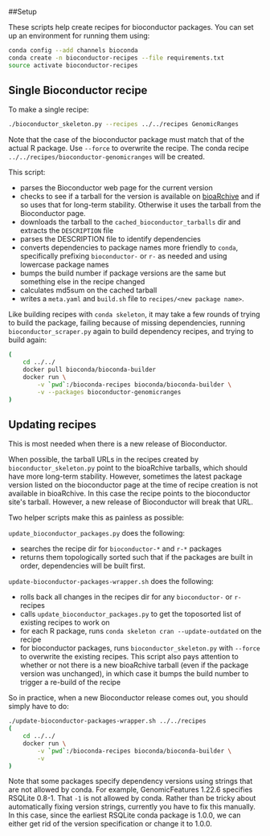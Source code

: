 ##Setup

These scripts help create recipes for bioconductor packages. You can set up an
environment for running them using:

```bash
conda config --add channels bioconda
conda create -n bioconductor-recipes --file requirements.txt
source activate bioconductor-recipes
```

## Single Bioconductor recipe

To make a single recipe:

```bash
./bioconductor_skeleton.py --recipes ../../recipes GenomicRanges
```

Note that the case of the bioconductor package must match that of the actual
R package.  Use `--force` to overwrite the recipe.  The conda recipe
`../../recipes/bioconductor-genomicranges` will be created.

This script:

- parses the Bioconductor web page for the current version
- checks to see if a tarball for the version is available on
  [bioaRchive](https://bioarchive.galaxyproject.org/) and if so uses that for
  long-term stability. Otherwise it uses the tarball from the Bioconductor
  page.
- downloads the tarball to the `cached_bioconductor_tarballs` dir and extracts
  the `DESCRIPTION` file
- parses the DESCRIPTION file to identify dependencies
- converts dependencies to package names more friendly to `conda`,
  specifically prefixing `bioconductor-` or `r-` as needed and using lowercase
  package names
- bumps the build number if package versions are the same but something else in
  the recipe changed
- calculates md5sum on the cached tarball
- writes a `meta.yaml` and `build.sh` file to `recipes/<new package name>`.


Like building recipes with `conda skeleton`, it may take a few rounds of trying
to build the package, failing because of missing dependencies, running
`bioconductor_scraper.py` again to build dependency recipes, and trying to
build again:

```bash
(
    cd ../../
    docker pull bioconda/bioconda-builder
    docker run \
        -v `pwd`:/bioconda-recipes bioconda/bioconda-builder \
        -v --packages bioconductor-genomicranges
)

```

## Updating recipes

This is most needed when there is a new release of Bioconductor.

When possible, the tarball URLs in the recipes created by
`bioconductor_skeleton.py` point to the bioaRchive tarballs, which should have
more long-term stability. However, sometimes the latest package version listed
on the bioconductor page at the time of recipe creation is not available in
bioaRchive. In this case the recipe points to the bioconductor site's tarball.
However, a new release of Bioconductor will break that URL.

Two helper scripts make this as painless as possible:

`update_bioconductor_packages.py` does the following: 

- searches the recipe dir for `bioconductor-*` and `r-*` packages
- returns them topologically sorted such that if the packages are built in
  order, dependencies will be built first.

`update-bioconductor-packages-wrapper.sh` does the following:

- rolls back all changes in the recipes dir for any `bioconductor-` or `r-`
  recipes
- calls `update_bioconductor_packages.py` to get the toposorted list of
  existing recipes to work on
- for each R package, runs `conda skeleton cran --update-outdated` on the
  recipe
- for bioconductor packages, runs `bioconductor_skeleton.py` with `--force` to
  overwrite the existing recipes. This script also pays attention to whether or
  not there is a new bioaRchive tarball (even if the package version was
  unchanged), in which case it bumps the build number to trigger a re-build of
  the recipe

So in practice, when a new Bioconductor release comes out, you should simply
have to do:

```bash
./update-bioconductor-packages-wrapper.sh ../../recipes
(
    cd ../../
    docker run \
        -v `pwd`:/bioconda-recipes bioconda/bioconda-builder \
        -v
)
```

Note that some packages specify dependency versions using strings that are not
allowed by conda. For example, GenomicFeatures 1.22.6 specifies RSQLite 0.8-1.
That `-1` is not allowed by conda. Rather than be tricky about automatically
fixing version strings, currently you have to fix this manually. In this case,
since the earliest RSQLite conda package is 1.0.0, we can either get rid of the
version specification or change it to 1.0.0.
